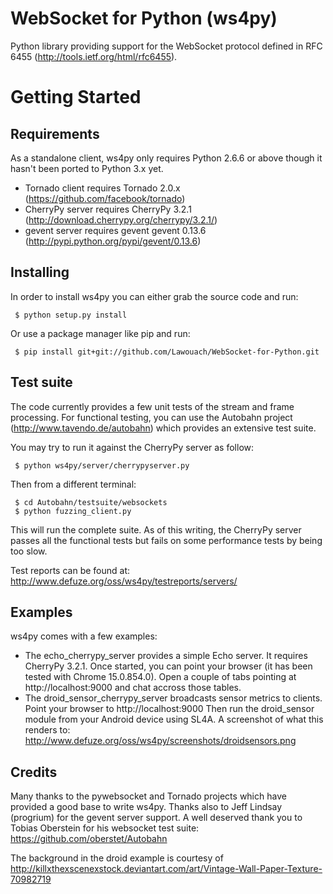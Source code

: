 WebSocket for Python (ws4py)
============================

Python library providing support for the WebSocket protocol defined in RFC 6455 (http://tools.ietf.org/html/rfc6455).


Getting Started
===============

Requirements
------------

As a standalone client, ws4py only requires Python 2.6.6 or above though it hasn't been ported to Python 3.x yet.

 * Tornado client requires Tornado 2.0.x (https://github.com/facebook/tornado)
 * CherryPy server requires CherryPy 3.2.1 (http://download.cherrypy.org/cherrypy/3.2.1/)
 * gevent server requires gevent gevent 0.13.6 (http://pypi.python.org/pypi/gevent/0.13.6)


Installing
----------

In order to install ws4py you can either grab the source code and run:

```
 $ python setup.py install
```

Or use a package manager like pip and run:

```
 $ pip install git+git://github.com/Lawouach/WebSocket-for-Python.git
```

Test suite
----------

The code currently provides a few unit tests of the stream and frame processing. 
For functional testing, you can use the Autobahn project (http://www.tavendo.de/autobahn) which provides an extensive test suite.

You may try to run it against the CherryPy server as follow:

```
 $ python ws4py/server/cherrypyserver.py
```

Then from a different terminal:

```
 $ cd Autobahn/testsuite/websockets
 $ python fuzzing_client.py
```

This will run the complete suite. As of this writing, the CherryPy server passes all the functional tests but
fails on some performance tests by being too slow.

Test reports can be found at: http://www.defuze.org/oss/ws4py/testreports/servers/

Examples
--------

ws4py comes with a few examples:

 * The echo_cherrypy_server provides a simple Echo server. It requires CherryPy 3.2.1. Once started, you can point your browser (it has been tested with Chrome 15.0.854.0).
   Open a couple of tabs pointing at http://localhost:9000 and chat accross those tables.
 * The droid_sensor_cherrypy_server broadcasts sensor metrics to clients. Point your browser to http://localhost:9000
   Then run the droid_sensor module from your Android device using SL4A.
   A screenshot of what this renders to: http://www.defuze.org/oss/ws4py/screenshots/droidsensors.png

Credits
-------

Many thanks to the pywebsocket and Tornado projects which have provided a good base to write ws4py.
Thanks also to Jeff Lindsay (progrium) for the gevent server support.
A well deserved thank you to Tobias Oberstein for his websocket test suite: https://github.com/oberstet/Autobahn

The background in the droid example is courtesy of http://killxthexscenexstock.deviantart.com/art/Vintage-Wall-Paper-Texture-70982719